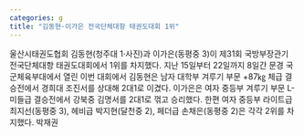 ```yaml
---
categories: g
title: "김동현·이가은 전국단체대항 태권도대회 1위"
---
```

울산시태권도협회 김동현(청주대 1·사진)과 이가은(동평중 3)이 제31회 국방부장관기 전국단체대항 태권도대회에서 1위를 차지했다. 지난 15일부터 22일까지 8일간 문경 국군체육부대에서 열린 이번 대회에서 김동현은 남자 대학부 겨루기 부문 +87㎏ 체급 결승전에서 경희대 조진서를 상대해 2대1로 이겼다. 이가은은 여자 중등부 겨루기 부문 L-미들급 결승전에서 강북중 김명서를 2대1로 꺾고 승리했다. 한편 여자 중등부 라이트급 최지선(동평중 3), 헤비급 박지현(달천중 2), 페더급 손채은(동평중 2)은 각각 2위를 차지했다. 박재권